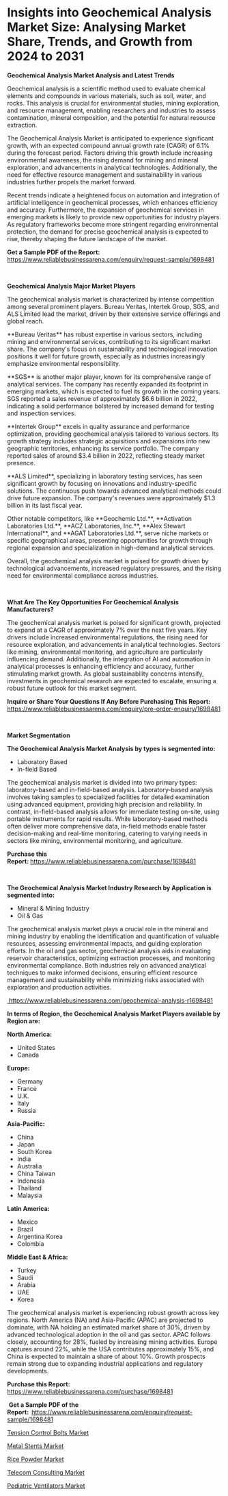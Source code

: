 <p><h1>Insights into Geochemical Analysis Market Size: Analysing Market Share, Trends, and Growth from 2024 to 2031</h1></p><p><strong>Geochemical Analysis Market Analysis and Latest Trends</strong></p>
<p><p>Geochemical analysis is a scientific method used to evaluate chemical elements and compounds in various materials, such as soil, water, and rocks. This analysis is crucial for environmental studies, mining exploration, and resource management, enabling researchers and industries to assess contamination, mineral composition, and the potential for natural resource extraction.</p><p>The Geochemical Analysis Market is anticipated to experience significant growth, with an expected compound annual growth rate (CAGR) of 6.1% during the forecast period. Factors driving this growth include increasing environmental awareness, the rising demand for mining and mineral exploration, and advancements in analytical technologies. Additionally, the need for effective resource management and sustainability in various industries further propels the market forward.</p><p>Recent trends indicate a heightened focus on automation and integration of artificial intelligence in geochemical processes, which enhances efficiency and accuracy. Furthermore, the expansion of geochemical services in emerging markets is likely to provide new opportunities for industry players. As regulatory frameworks become more stringent regarding environmental protection, the demand for precise geochemical analysis is expected to rise, thereby shaping the future landscape of the market.</p></p>
<p><strong>Get a Sample PDF of the Report:&nbsp;</strong> <a href="https://www.reliablebusinessarena.com/enquiry/request-sample/1698481?utm_campaign=1278&utm_medium=2&utm_source=Github&utm_content=ia&utm_term=20102024&utm_id=geochemical-analysis">https://www.reliablebusinessarena.com/enquiry/request-sample/1698481</a></p>
<p>&nbsp;</p>
<p><strong>Geochemical Analysis Major Market Players</strong></p>
<p><p>The geochemical analysis market is characterized by intense competition among several prominent players. Bureau Veritas, Intertek Group, SGS, and ALS Limited lead the market, driven by their extensive service offerings and global reach. </p><p>**Bureau Veritas** has robust expertise in various sectors, including mining and environmental services, contributing to its significant market share. The company's focus on sustainability and technological innovation positions it well for future growth, especially as industries increasingly emphasize environmental responsibility. </p><p>**SGS** is another major player, known for its comprehensive range of analytical services. The company has recently expanded its footprint in emerging markets, which is expected to fuel its growth in the coming years. SGS reported a sales revenue of approximately $6.6 billion in 2022, indicating a solid performance bolstered by increased demand for testing and inspection services.</p><p>**Intertek Group** excels in quality assurance and performance optimization, providing geochemical analysis tailored to various sectors. Its growth strategy includes strategic acquisitions and expansions into new geographic territories, enhancing its service portfolio. The company reported sales of around $3.4 billion in 2022, reflecting steady market presence.</p><p>**ALS Limited**, specializing in laboratory testing services, has seen significant growth by focusing on innovations and industry-specific solutions. The continuous push towards advanced analytical methods could drive future expansion. The company's revenues were approximately $1.3 billion in its last fiscal year.</p><p>Other notable competitors, like **Geochemic Ltd.**, **Activation Laboratories Ltd.**, **ACZ Laboratories, Inc.**, **Alex Stewart International**, and **AGAT Laboratories Ltd.**, serve niche markets or specific geographical areas, presenting opportunities for growth through regional expansion and specialization in high-demand analytical services.</p><p>Overall, the geochemical analysis market is poised for growth driven by technological advancements, increased regulatory pressures, and the rising need for environmental compliance across industries.</p></p>
<p>&nbsp;</p>
<p><strong>What Are The Key Opportunities For Geochemical Analysis Manufacturers?</strong></p>
<p><p>The geochemical analysis market is poised for significant growth, projected to expand at a CAGR of approximately 7% over the next five years. Key drivers include increased environmental regulations, the rising need for resource exploration, and advancements in analytical technologies. Sectors like mining, environmental monitoring, and agriculture are particularly influencing demand. Additionally, the integration of AI and automation in analytical processes is enhancing efficiency and accuracy, further stimulating market growth. As global sustainability concerns intensify, investments in geochemical research are expected to escalate, ensuring a robust future outlook for this market segment.</p></p>
<p><strong>Inquire or Share Your Questions If Any Before Purchasing This Report:</strong> <a href="https://www.reliablebusinessarena.com/enquiry/pre-order-enquiry/1698481?utm_campaign=1278&utm_medium=2&utm_source=Github&utm_content=ia&utm_term=20102024&utm_id=geochemical-analysis">https://www.reliablebusinessarena.com/enquiry/pre-order-enquiry/1698481</a></p>
<p>&nbsp;</p>
<p><strong>Market Segmentation</strong></p>
<p><strong>The Geochemical Analysis Market Analysis by types is segmented into:</strong></p>
<p><ul><li>Laboratory Based</li><li>In-field Based</li></ul></p>
<p><p>The geochemical analysis market is divided into two primary types: laboratory-based and in-field-based analysis. Laboratory-based analysis involves taking samples to specialized facilities for detailed examination using advanced equipment, providing high precision and reliability. In contrast, in-field-based analysis allows for immediate testing on-site, using portable instruments for rapid results. While laboratory-based methods often deliver more comprehensive data, in-field methods enable faster decision-making and real-time monitoring, catering to varying needs in sectors like mining, environmental monitoring, and agriculture.</p></p>
<p><strong>Purchase this Report:&nbsp;</strong><a href="https://www.reliablebusinessarena.com/purchase/1698481?utm_campaign=1278&utm_medium=2&utm_source=Github&utm_content=ia&utm_term=20102024&utm_id=geochemical-analysis">https://www.reliablebusinessarena.com/purchase/1698481</a></p>
<p>&nbsp;</p>
<p><strong>The Geochemical Analysis Market Industry Research by Application is segmented into:</strong></p>
<p><ul><li>Mineral & Mining Industry</li><li>Oil & Gas</li></ul></p>
<p><p>The geochemical analysis market plays a crucial role in the mineral and mining industry by enabling the identification and quantification of valuable resources, assessing environmental impacts, and guiding exploration efforts. In the oil and gas sector, geochemical analysis aids in evaluating reservoir characteristics, optimizing extraction processes, and monitoring environmental compliance. Both industries rely on advanced analytical techniques to make informed decisions, ensuring efficient resource management and sustainability while minimizing risks associated with exploration and production activities.</p></p>
<p><a href="https://www.reliablebusinessarena.com/geochemical-analysis-r1698481?utm_campaign=1278&utm_medium=2&utm_source=Github&utm_content=ia&utm_term=20102024&utm_id=geochemical-analysis">&nbsp;https://www.reliablebusinessarena.com/geochemical-analysis-r1698481</a></p>
<p><strong>In terms of Region, the Geochemical Analysis Market Players available by Region are:</strong></p>
<p>
    <p> <strong> North America: </strong>
        <ul>
            <li>United States</li>
            <li>Canada</li>
        </ul>
        </p> 
    <p> <strong> Europe: </strong>
        <ul>
            <li>Germany</li>
            <li>France</li>
            <li>U.K.</li>
            <li>Italy</li>
            <li>Russia</li>
        </ul>
        </p> 
    <p> <strong> Asia-Pacific: </strong>
        <ul>
            <li>China</li>
            <li>Japan</li>
            <li>South Korea</li>
            <li>India</li>
            <li>Australia</li>
            <li>China Taiwan</li>
            <li>Indonesia</li>
            <li>Thailand</li>
            <li>Malaysia</li>
        </ul>
        </p> 
    <p> <strong> Latin America: </strong>
        <ul>
            <li>Mexico</li>
            <li>Brazil</li>
            <li>Argentina Korea</li>
            <li>Colombia</li>
        </ul>
        </p> 
    <p> <strong> Middle East & Africa: </strong>
        <ul>
            <li>Turkey</li>
            <li>Saudi</li>
            <li>Arabia</li>
            <li>UAE</li>
            <li>Korea</li>
        </ul>
    </p>
    </p>
<p><p>The geochemical analysis market is experiencing robust growth across key regions. North America (NA) and Asia-Pacific (APAC) are projected to dominate, with NA holding an estimated market share of 30%, driven by advanced technological adoption in the oil and gas sector. APAC follows closely, accounting for 28%, fueled by increasing mining activities. Europe captures around 22%, while the USA contributes approximately 15%, and China is expected to maintain a share of about 10%. Growth prospects remain strong due to expanding industrial applications and regulatory developments.</p></p>
<p><strong>Purchase this Report: </strong><a href="https://www.reliablebusinessarena.com/purchase/1698481?utm_campaign=1278&utm_medium=2&utm_source=Github&utm_content=ia&utm_term=20102024&utm_id=geochemical-analysis">https://www.reliablebusinessarena.com/purchase/1698481</a></p>
<p>&nbsp;<strong>Get a Sample PDF of the Report:&nbsp;&nbsp;</strong><a href="https://www.reliablebusinessarena.com/enquiry/request-sample/1698481?utm_campaign=1278&utm_medium=2&utm_source=Github&utm_content=ia&utm_term=20102024&utm_id=geochemical-analysis">https://www.reliablebusinessarena.com/enquiry/request-sample/1698481</a></p>
<p><strong></strong></p>
<p><p><a href="https://www.linkedin.com/pulse/tension-control-bolts-value-chain-analysis-from-raw-materials-10ggf?utm_campaign=1278&utm_medium=2&utm_source=Github&utm_content=ia&utm_term=20102024&utm_id=geochemical-analysis">Tension Control Bolts Market</a></p><p><a href="https://www.linkedin.com/pulse/metal-stents-market-research-report-exploring-size-revenue-vdh5f?utm_campaign=1278&utm_medium=2&utm_source=Github&utm_content=ia&utm_term=20102024&utm_id=geochemical-analysis">Metal Stents Market</a></p><p><a href="https://github.com/indrystar/Market-Research-Report-List-5/blob/main/rice-powder-market.md?utm_campaign=1278&utm_medium=2&utm_source=Github&utm_content=ia&utm_term=20102024&utm_id=geochemical-analysis">Rice Powder Market</a></p><p><a href="https://www.linkedin.com/pulse/global-telecom-consulting-market-exploring-share-trends-future-yukjc?utm_campaign=1278&utm_medium=2&utm_source=Github&utm_content=ia&utm_term=20102024&utm_id=geochemical-analysis">Telecom Consulting Market</a></p><p><a href="https://www.linkedin.com/pulse/pediatric-ventilators-market-strategic-insights-product-evolution-5sfgc?utm_campaign=1278&utm_medium=2&utm_source=Github&utm_content=ia&utm_term=20102024&utm_id=geochemical-analysis">Pediatric Ventilators Market</a></p></p>